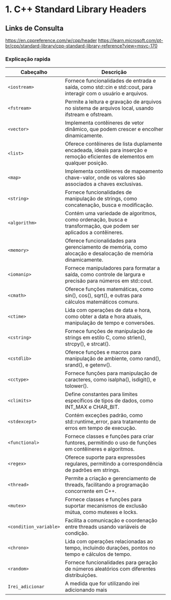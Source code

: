 # 1. C++ Standard Library Headers

## Links de Consulta

https://en.cppreference.com/w/cpp/header 
https://learn.microsoft.com/pt-br/cpp/standard-library/cpp-standard-library-reference?view=msvc-170


### Explicação rapida

| Cabeçalho	               | Descrição                                                                                                                               |
| -----------              | ----------                                                                                                                              | 
| `<iostream>`             | Fornece funcionalidades de entrada e saída, como std::cin e std::cout, para interagir com o usuário e arquivos.                         |
| `<fstream>`              | Permite a leitura e gravação de arquivos no sistema de arquivos local, usando ifstream e ofstream.                                      |
| `<vector>`               | Implementa contêineres de vetor dinâmico, que podem crescer e encolher dinamicamente.                                                   |
| `<list>`                 | Oferece contêineres de lista duplamente encadeada, ideais para inserção e remoção eficientes de elementos em qualquer posição.          |
| `<map>`                  | Implementa contêineres de mapeamento chave-valor, onde os valores são associados a chaves exclusivas.                                   |
| `<string>`               | Fornece funcionalidades de manipulação de strings, como concatenação, busca e modificação.                                              |
| `<algorithm>`            | Contém uma variedade de algoritmos, como ordenação, busca e transformação, que podem ser aplicados a contêineres.                       |
| `<memory>`               | Oferece funcionalidades para gerenciamento de memória, como alocação e desalocação de memória dinamicamente.                            |
| `<iomanip>`              | Fornece manipuladores para formatar a saída, como controle de largura e precisão para números em std::cout.                             |
| `<cmath>`                | Oferece funções matemáticas, como sin(), cos(), sqrt(), e outras para cálculos matemáticos comuns.                                      |
| `<ctime>`                | Lida com operações de data e hora, como obter a data e hora atuais, manipulação de tempo e conversões.                                  |
| `<cstring>`              | Fornece funções de manipulação de strings em estilo C, como strlen(), strcpy(), e strcat().                                             |
| `<cstdlib>`	           | Oferece funções e macros para manipulação de ambiente, como rand(), srand(), e getenv().                                                |
| `<cctype>`	           | Fornece funções para manipulação de caracteres, como isalpha(), isdigit(), e tolower().                                                 |
| `<climits>`	           | Define constantes para limites específicos de tipos de dados, como INT_MAX e CHAR_BIT.                                                  |
| `<stdexcept>`	           | Contém exceções padrão, como std::runtime_error, para tratamento de erros em tempo de execução.                                         |
| `<functional>`	       | Fornece classes e funções para criar funtores, permitindo o uso de funções em contêineres e algoritmos.                                 |
| `<regex>`	               | Oferece suporte para expressões regulares, permitindo a correspondência de padrões em strings.                                          |
| `<thread>`	           | Permite a criação e gerenciamento de threads, facilitando a programação concorrente em C++.                                             |
| `<mutex>`	               | Fornece classes e funções para suportar mecanismos de exclusão mútua, como mutexes e locks.                                             |
| `<condition_variable>`   | Facilita a comunicação e coordenação entre threads usando variáveis de condição.                                                        |
| `<chrono>`	           | Lida com operações relacionadas ao tempo, incluindo durações, pontos no tempo e cálculos de tempo.                                      |
| `<random>	`              | Fornece funcionalidades para geração de números aleatórios com diferentes distribuições.                                                |
| `Irei_adicionar`         | A medida que for utilizando irei adicionando mais                                                                                       |